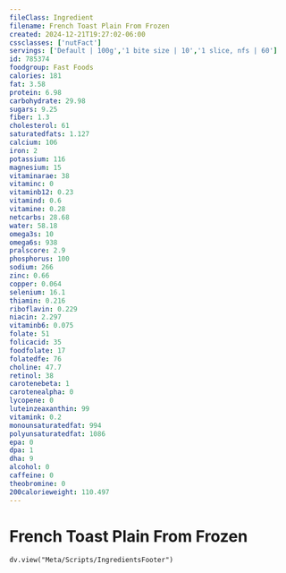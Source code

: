 ```yaml
---
fileClass: Ingredient
filename: French Toast Plain From Frozen
created: 2024-12-21T19:27:02-06:00
cssclasses: ['nutFact']
servings: ['Default | 100g','1 bite size | 10','1 slice, nfs | 60']
id: 785374
foodgroup: Fast Foods
calories: 181
fat: 3.58
protein: 6.98
carbohydrate: 29.98
sugars: 9.25
fiber: 1.3
cholesterol: 61
saturatedfats: 1.127
calcium: 106
iron: 2
potassium: 116
magnesium: 15
vitaminarae: 38
vitaminc: 0
vitaminb12: 0.23
vitamind: 0.6
vitamine: 0.28
netcarbs: 28.68
water: 58.18
omega3s: 10
omega6s: 938
pralscore: 2.9
phosphorus: 100
sodium: 266
zinc: 0.66
copper: 0.064
selenium: 16.1
thiamin: 0.216
riboflavin: 0.229
niacin: 2.297
vitaminb6: 0.075
folate: 51
folicacid: 35
foodfolate: 17
folatedfe: 76
choline: 47.7
retinol: 38
carotenebeta: 1
carotenealpha: 0
lycopene: 0
luteinzeaxanthin: 99
vitamink: 0.2
monounsaturatedfat: 994
polyunsaturatedfat: 1086
epa: 0
dpa: 1
dha: 9
alcohol: 0
caffeine: 0
theobromine: 0
200calorieweight: 110.497
---
```


# French Toast Plain From Frozen

```dataviewjs
dv.view("Meta/Scripts/IngredientsFooter")
```
